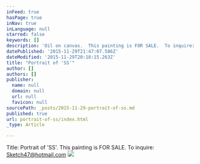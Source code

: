 ```yaml
---
inFeed: true
hasPage: true
inNav: true
inLanguage: null
starred: false
keywords: []
description: 'Oil on canvas.  This painting is FOR SALE.  To inquire:  Sketch47@hotmail.com'
datePublished: '2015-11-29T21:47:07.586Z'
dateModified: '2015-11-29T20:18:15.263Z'
title: "Portrait of 'SS'"
author: []
authors: []
publisher:
  name: null
  domain: null
  url: null
  favicon: null
sourcePath: _posts/2015-11-29-portrait-of-ss.md
published: true
url: portrait-of-ss/index.html
_type: Article

---
```

Title:  Portrait of 'SS'.   This painting is FOR SALE.  To inquire:  Sketch47@hotmail.com
![](https://the-grid-user-content.s3-us-west-2.amazonaws.com/ef0051b7-d522-4063-b886-6e48668ded42.jpg)
